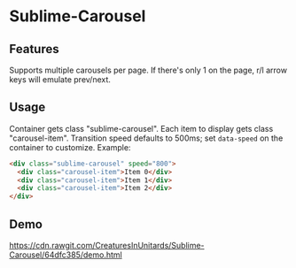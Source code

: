 # Sublime-Carousel

## Features
Supports multiple carousels per page. If there's only 1 on the page, r/l arrow keys will emulate prev/next.

## Usage
Container gets class "sublime-carousel". Each item to display gets class "carousel-item". Transition speed defaults to 500ms; set ```data-speed``` on the container to customize. Example:

```html
<div class="sublime-carousel" speed="800">
  <div class="carousel-item">Item 0</div>
  <div class="carousel-item">Item 1</div>
  <div class="carousel-item">Item 2</div>
</div>
```

## Demo
https://cdn.rawgit.com/CreaturesInUnitards/Sublime-Carousel/64dfc385/demo.html
